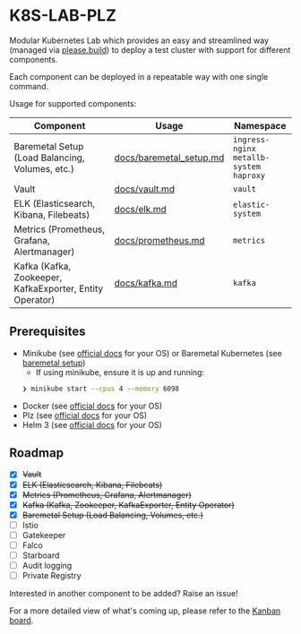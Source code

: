 # K8S-LAB-PLZ

Modular Kubernetes Lab which provides an easy and streamlined way (managed via [please.build](https://please.build/)) to deploy a test cluster with support for different components.

Each component can be deployed in a repeatable way with one single command.

Usage for supported components:

| Component                                                | Usage                                              | Namespace                                        |
| -------------------------------------------------------- | -------------------------------------------------- | ------------------------------------------------ |
| Baremetal Setup (Load Balancing, Volumes, etc.)          | [docs/baremetal_setup.md](docs/baremetal_setup.md) | `ingress-nginx`<br>`metallb-system`<br>`haproxy` |
| Vault                                                    | [docs/vault.md](docs/vault.md)                     | `vault`                                          |
| ELK (Elasticsearch, Kibana, Filebeats)                   | [docs/elk.md](docs/elk.md)                         | `elastic-system`                                 |
| Metrics (Prometheus, Grafana, Alertmanager)              | [docs/prometheus.md](docs/prometheus.md)           | `metrics`                                        |
| Kafka (Kafka, Zookeeper, KafkaExporter, Entity Operator) | [docs/kafka.md](docs/kafka.md)                     | `kafka`                                          |


## Prerequisites
* Minikube (see [official docs](https://kubernetes.io/docs/tasks/tools/install-minikube/) for your OS) or Baremetal Kubernetes (see [baremetal setup](docs/baremetal_setup.md))
  * If using minikube, ensure it is up and running:
  ```bash
  ❯ minikube start --cpus 4 --memory 6098
  ```
* Docker (see [official docs](https://docs.docker.com/get-docker/) for your OS)
* Plz (see [official docs](https://please.build/quickstart.html) for your OS)
* Helm 3 (see [official docs](https://helm.sh/docs/intro/install/) for your OS)


## Roadmap
* [X] ~~Vault~~
* [X] ~~ELK (Elasticsearch, Kibana, Filebeats)~~
* [X] ~~Metrics (Prometheus, Grafana, Alertmanager)~~
* [X] ~~Kafka (Kafka, Zookeeper, KafkaExporter, Entity Operator)~~
* [X] ~~Baremetal Setup (Load Balancing, Volumes, etc.)~~
* [ ] Istio
* [ ] Gatekeeper
* [ ] Falco
* [ ] Starboard
* [ ] Audit logging
* [ ] Private Registry

Interested in another component to be added? Raise an issue!

For a more detailed view of what's coming up, please refer to the
[Kanban board](https://github.com/marco-lancini/k8s-lab/projects/1).
